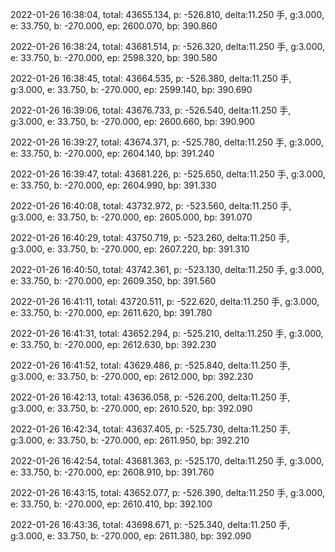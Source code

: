2022-01-26 16:38:04, total: 43655.134, p: -526.810, delta:11.250 手, g:3.000, e: 33.750, b: -270.000, ep: 2600.070, bp: 390.860

2022-01-26 16:38:24, total: 43681.514, p: -526.320, delta:11.250 手, g:3.000, e: 33.750, b: -270.000, ep: 2598.320, bp: 390.580

2022-01-26 16:38:45, total: 43664.535, p: -526.380, delta:11.250 手, g:3.000, e: 33.750, b: -270.000, ep: 2599.140, bp: 390.690

2022-01-26 16:39:06, total: 43676.733, p: -526.540, delta:11.250 手, g:3.000, e: 33.750, b: -270.000, ep: 2600.660, bp: 390.900

2022-01-26 16:39:27, total: 43674.371, p: -525.780, delta:11.250 手, g:3.000, e: 33.750, b: -270.000, ep: 2604.140, bp: 391.240

2022-01-26 16:39:47, total: 43681.226, p: -525.650, delta:11.250 手, g:3.000, e: 33.750, b: -270.000, ep: 2604.990, bp: 391.330

2022-01-26 16:40:08, total: 43732.972, p: -523.560, delta:11.250 手, g:3.000, e: 33.750, b: -270.000, ep: 2605.000, bp: 391.070

2022-01-26 16:40:29, total: 43750.719, p: -523.260, delta:11.250 手, g:3.000, e: 33.750, b: -270.000, ep: 2607.220, bp: 391.310

2022-01-26 16:40:50, total: 43742.361, p: -523.130, delta:11.250 手, g:3.000, e: 33.750, b: -270.000, ep: 2609.350, bp: 391.560

2022-01-26 16:41:11, total: 43720.511, p: -522.620, delta:11.250 手, g:3.000, e: 33.750, b: -270.000, ep: 2611.620, bp: 391.780

2022-01-26 16:41:31, total: 43652.294, p: -525.210, delta:11.250 手, g:3.000, e: 33.750, b: -270.000, ep: 2612.630, bp: 392.230

2022-01-26 16:41:52, total: 43629.486, p: -525.840, delta:11.250 手, g:3.000, e: 33.750, b: -270.000, ep: 2612.000, bp: 392.230

2022-01-26 16:42:13, total: 43636.058, p: -526.200, delta:11.250 手, g:3.000, e: 33.750, b: -270.000, ep: 2610.520, bp: 392.090

2022-01-26 16:42:34, total: 43637.405, p: -525.730, delta:11.250 手, g:3.000, e: 33.750, b: -270.000, ep: 2611.950, bp: 392.210

2022-01-26 16:42:54, total: 43681.363, p: -525.170, delta:11.250 手, g:3.000, e: 33.750, b: -270.000, ep: 2608.910, bp: 391.760

2022-01-26 16:43:15, total: 43652.077, p: -526.390, delta:11.250 手, g:3.000, e: 33.750, b: -270.000, ep: 2610.410, bp: 392.100

2022-01-26 16:43:36, total: 43698.671, p: -525.340, delta:11.250 手, g:3.000, e: 33.750, b: -270.000, ep: 2611.380, bp: 392.090
